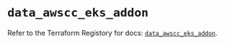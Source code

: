 # `data_awscc_eks_addon`

Refer to the Terraform Registory for docs: [`data_awscc_eks_addon`](https://registry.terraform.io/providers/hashicorp/awscc/0.70.0/docs/data-sources/eks_addon).

